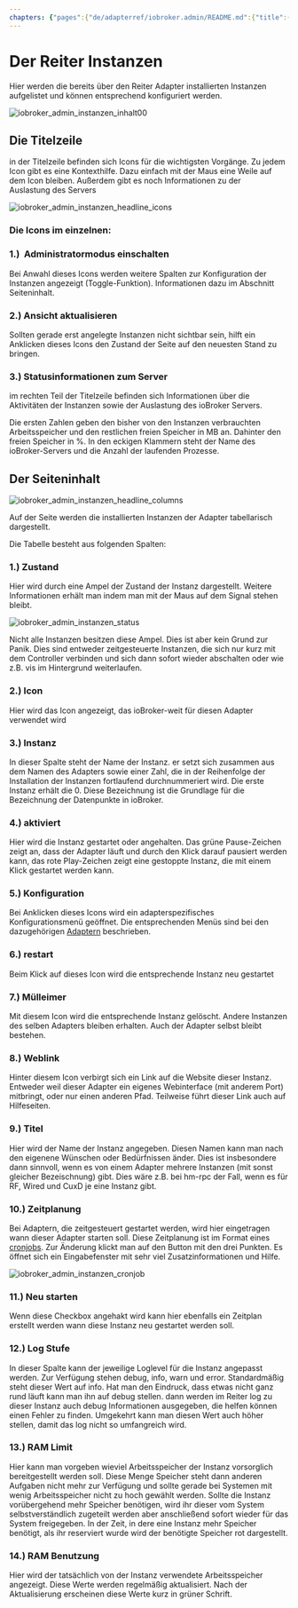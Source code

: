 ```yaml
---
chapters: {"pages":{"de/adapterref/iobroker.admin/README.md":{"title":{"de":"no title"},"content":"de/adapterref/iobroker.admin/README.md"},"de/adapterref/iobroker.admin/admin/tab-adapters.md":{"title":{"de":"Der Reiter Adapter"},"content":"de/adapterref/iobroker.admin/admin/tab-adapters.md"},"de/adapterref/iobroker.admin/admin/tab-instances.md":{"title":{"de":"Der Reiter Instanzen"},"content":"de/adapterref/iobroker.admin/admin/tab-instances.md"},"de/adapterref/iobroker.admin/admin/tab-objects.md":{"title":{"de":"Der Reiter Objekte"},"content":"de/adapterref/iobroker.admin/admin/tab-objects.md"},"de/adapterref/iobroker.admin/admin/tab-states.md":{"title":{"de":"Der Reiter Zustände"},"content":"de/adapterref/iobroker.admin/admin/tab-states.md"},"de/adapterref/iobroker.admin/admin/tab-groups.md":{"title":{"de":"Der Reiter Gruppen"},"content":"de/adapterref/iobroker.admin/admin/tab-groups.md"},"de/adapterref/iobroker.admin/admin/tab-users.md":{"title":{"de":"Der Reiter Benutzer"},"content":"de/adapterref/iobroker.admin/admin/tab-users.md"},"de/adapterref/iobroker.admin/admin/tab-events.md":{"title":{"de":"Der Reiter Ereignisse"},"content":"de/adapterref/iobroker.admin/admin/tab-events.md"},"de/adapterref/iobroker.admin/admin/tab-hosts.md":{"title":{"de":"Der Reiter Hosts"},"content":"de/adapterref/iobroker.admin/admin/tab-hosts.md"},"de/adapterref/iobroker.admin/admin/tab-enums.md":{"title":{"de":"Der Reiter Aufzählungen"},"content":"de/adapterref/iobroker.admin/admin/tab-enums.md"},"de/adapterref/iobroker.admin/admin/tab-log.md":{"title":{"de":"Der Reiter Log"},"content":"de/adapterref/iobroker.admin/admin/tab-log.md"},"de/adapterref/iobroker.admin/admin/tab-system.md":{"title":{"de":"Die Systemeinstellungen"},"content":"de/adapterref/iobroker.admin/admin/tab-system.md"}}}
---
```

# Der Reiter Instanzen

Hier werden die bereits über den Reiter Adapter installierten Instanzen aufgelistet und können entsprechend konfiguriert werden.

<span style="line-height: 1.5;"></span>

![iobroker_admin_instanzen_inhalt00](img/tab-instances_Inhalt00.jpg)

## Die Titelzeile

in der Titelzeile befinden sich Icons für die wichtigsten Vorgänge. Zu jedem Icon gibt es eine Kontexthilfe. 
Dazu einfach mit der Maus eine Weile auf dem Icon bleiben. Außerdem gibt es noch Informationen zu der Auslastung des Servers

![iobroker_admin_instanzen_headline_icons](img/tab-instances_Icons-e1476803621402.jpg)

### **Die Icons im einzelnen:**

### **1.)  Administratormodus einschalten**

Bei Anwahl dieses Icons werden weitere Spalten zur Konfiguration der Instanzen angezeigt (Toggle-Funktion). 
Informationen dazu im Abschnitt Seiteninhalt.

### **2.) Ansicht aktualisieren**

Sollten gerade erst angelegte Instanzen nicht sichtbar sein, hilft ein Anklicken dieses Icons den 
Zustand der Seite auf den neuesten Stand zu bringen.

### **3.) Statusinformationen zum Server**

im rechten Teil der Titelzeile befinden sich Informationen über die Aktivitäten der Instanzen sowie der Auslastung des ioBroker Servers.

Die ersten Zahlen geben den bisher von den Instanzen verbrauchten Arbeitsspeicher und den restlichen 
freien Speicher in MB an. Dahinter den freien Speicher in %. In den eckigen Klammern steht der Name des ioBroker-Servers und die Anzahl der laufenden Prozesse.

## Der Seiteninhalt

![iobroker_admin_instanzen_headline_columns](img/tab-instances_Headline_Columns.jpg)

Auf der Seite werden die installierten Instanzen der Adapter tabellarisch dargestellt.

Die Tabelle besteht aus folgenden Spalten:

### **1.) Zustand**

Hier wird durch eine Ampel der Zustand der Instanz dargestellt. Weitere Informationen erhält man indem man mit der Maus auf dem Signal stehen bleibt.

![iobroker_admin_instanzen_status](img/tab-instances_Instanzen_Status.jpg)

Nicht alle Instanzen besitzen diese Ampel. Dies ist aber kein Grund zur Panik. Dies sind entweder zeitgesteuerte Instanzen, 
die sich nur kurz mit dem Controller verbinden und sich dann sofort wieder abschalten oder wie z.B. vis im Hintergrund weiterlaufen.

### **2.) Icon**

Hier wird das Icon angezeigt, das ioBroker-weit für diesen Adapter verwendet wird

### **3.) Instanz**

In dieser Spalte steht der Name der Instanz. er setzt sich zusammen aus dem Namen des Adapters sowie einer Zahl,
die in der Reihenfolge der Installation der Instanzen fortlaufend durchnummeriert wird. Die erste Instanz erhält die 0. 
Diese Bezeichnung ist die Grundlage für die Bezeichnung der Datenpunkte in ioBroker.

### 4.) aktiviert

Hier wird die Instanz gestartet oder angehalten. Das grüne Pause-Zeichen zeigt an, dass der Adapter läuft und durch 
den Klick darauf pausiert werden kann, das rote Play-Zeichen zeigt eine gestoppte Instanz, die mit einem Klick gestartet werden kann.

### **5.) Konfiguration**

Bei Anklicken dieses Icons wird ein adapterspezifisches Konfigurationsmenü geöffnet. Die entsprechenden Menüs sind 
bei den dazugehörigen [Adaptern](http://www.iobroker.net/?page_id=2236&lang=de) beschrieben.

### **6.) restart**

Beim Klick auf dieses Icon wird die entsprechende Instanz neu gestartet

### **7.) Mülleimer**

Mit diesem Icon wird die entsprechende Instanz gelöscht. Andere Instanzen des selben Adapters bleiben erhalten. 
Auch der Adapter selbst bleibt bestehen.

### **8.) Weblink**

Hinter diesem Icon verbirgt sich ein Link auf die Website dieser Instanz. Entweder weil dieser Adapter ein 
eigenes Webinterface (mit anderem Port) mitbringt, oder nur einen anderen Pfad. Teilweise führt dieser Link auch auf Hilfeseiten.

### **9.) Titel**

Hier wird der Name der Instanz angegeben. Diesen Namen kann man nach den eigenene Wünschen oder Bedürfnissen 
änder. Dies ist insbesondere dann sinnvoll, wenn es von einem Adapter mehrere Instanzen (mit sonst gleicher Bezeischnung) 
gibt. Dies wäre z.B. bei hm-rpc der Fall, wenn es für RF, Wired und CuxD je eine Instanz gibt.

### **10.) Zeitplanung**

Bei Adaptern, die zeitgesteuert gestartet werden, wird hier eingetragen wann dieser Adapter starten soll. 
Diese Zeitplanung ist im Format eines [cronjobs](https://de.wikipedia.org/wiki/Cron#Beispiele). 
Zur Änderung klickt man auf den Button mit den drei Punkten. Es öffnet sich ein Eingabefenster mit sehr viel Zusatzinformationen und Hilfe.

![iobroker_admin_instanzen_cronjob](img/tab-instances_Cronjob.jpg)

### **11.) Neu starten**

Wenn diese Checkbox angehakt wird kann hier ebenfalls ein Zeitplan erstellt werden wann diese Instanz neu gestartet werden soll.

### **12.) Log Stufe**

In dieser Spalte kann der jeweilige Loglevel für die Instanz angepasst werden. Zur Verfügung stehen debug, 
info, warn und error. Standardmäßig steht dieser Wert auf info. Hat man den Eindruck, dass etwas nicht ganz 
rund läuft kann man ihn auf debug stellen. dann werden im Reiter log zu dieser Instanz auch debug Informationen 
ausgegeben, die helfen können einen Fehler zu finden. Umgekehrt kann man diesen Wert auch höher stellen, 
damit das log nicht so umfangreich wird.

### **13.) RAM Limit**

Hier kann man vorgeben wieviel Arbeitsspeicher der Instanz vorsorglich bereitgestellt werden soll. 
Diese Menge Speicher steht dann anderen Aufgaben nicht mehr zur Verfügung und sollte gerade bei Systemen mit wenig 
Arbeitsspeicher nicht zu hoch gewählt werden. Sollte die Instanz vorübergehend mehr Speicher benötigen, wird ihr dieser 
vom System selbstverständlich zugeteilt werden aber anschließend sofort wieder für das System freigegeben. In der Zeit, 
in dere eine Instanz mehr Speicher benötigt, als ihr reserviert wurde wird der benötigte Speicher rot dargestellt.

### 14.) RAM Benutzung

Hier wird der tatsächlich von der Instanz verwendete Arbeitsspeicher angezeigt. Diese Werte werden regelmäßig 
aktualisiert. Nach der Aktualisierung erscheinen diese Werte kurz in grüner Schrift.